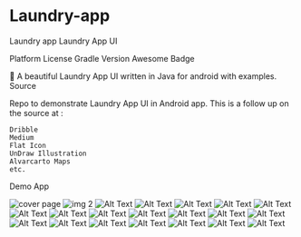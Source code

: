 # Laundry-app
Laundry app
Laundry App UI

Platform License Gradle Version Awesome Badge

🛁 A beautiful Laundry App UI written in Java for android with examples.
Source

Repo to demonstrate Laundry App UI in Android app. This is a follow up on the source at :

    Dribble
    Medium
    Flat Icon
    UnDraw Illustration
    Alvarcarto Maps
    etc.

Demo App

<img src="https://i.imgur.com/EMFsL6f.png" alt="cover page">
<img src="" alt="img 2">
<img src="" alt="Alt Text">
<img src="" alt="Alt Text">
<img src="" alt="Alt Text">
<img src="" alt="Alt Text">
<img src="" alt="Alt Text">
<img src="" alt="Alt Text">
<img src="" alt="Alt Text">
<img src="" alt="Alt Text">
<img src="" alt="Alt Text">
<img src="" alt="Alt Text">
<img src="" alt="Alt Text">
<img src="" alt="Alt Text">
<img src="" alt="Alt Text">
<img src="" alt="Alt Text">
<img src="" alt="Alt Text">
<img src="" alt="Alt Text">
<img src="" alt="Alt Text">
<img src="" alt="Alt Text">
<img src="" alt="Alt Text">
